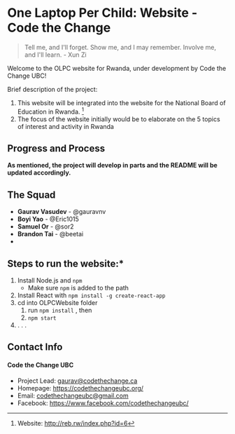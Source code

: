 # One Laptop Per Child: Website - Code the Change
> Tell me, and I'll forget. Show me, and I may remember. Involve me, and I'll learn. - Xun Zi

Welcome to the OLPC website for Rwanda, under development by Code the Change UBC!

Brief description of the project:
1. This website will be integrated into the website for the National Board of Education in Rwanda. [^1] 
2. The focus of the website initially would be to elaborate on the 5 topics of interest and activity in Rwanda

[^1]: Website: http://reb.rw/index.php?id=6

## Progress and Process

**As mentioned, the project will develop in parts and the README will be updated accordingly.**

## The Squad
- **Gaurav Vasudev** - @gauravnv 
- **Boyi Yao** - @Eric1015
- **Samuel Or** - @sor2
- **Brandon Tai** - @beetai
-  
## Steps  to run the website:*

1. Install Node.js and `npm`
    - Make sure `npm` is added to the path
2. Install React with `npm install -g create-react-app`
3. cd into OLPCWebsite folder 
    1.  run `npm install` , then
    2. `npm start`
4. .
  .
  .

## Contact Info
#### Code the Change UBC
* Project Lead: gaurav@codethechange.ca
* Homepage: https://codethechangeubc.org/
* Email: codethechangeubc@gmail.com
* Facebook: https://www.facebook.com/codethechangeubc/
